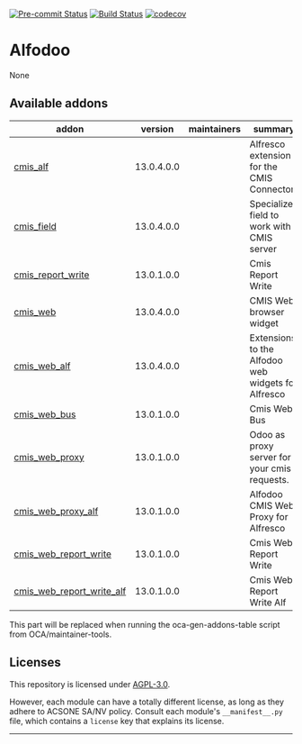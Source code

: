 
<!-- /!\ Non OCA Context : Set here the badge of your runbot / runboat instance. -->
[![Pre-commit Status](https://github.com/acsone/alfodoo/actions/workflows/pre-commit.yml/badge.svg?branch=13.0)](https://github.com/acsone/alfodoo/actions/workflows/pre-commit.yml?query=branch%3A13.0)
[![Build Status](https://github.com/acsone/alfodoo/actions/workflows/test.yml/badge.svg?branch=13.0)](https://github.com/acsone/alfodoo/actions/workflows/test.yml?query=branch%3A13.0)
[![codecov](https://codecov.io/gh/acsone/alfodoo/branch/13.0/graph/badge.svg)](https://codecov.io/gh/acsone/alfodoo)
<!-- /!\ Non OCA Context : Set here the badge of your translation instance. -->

<!-- /!\ do not modify above this line -->

# Alfodoo

None

<!-- /!\ do not modify below this line -->

<!-- prettier-ignore-start -->

[//]: # (addons)

Available addons
----------------
addon | version | maintainers | summary
--- | --- | --- | ---
[cmis_alf](cmis_alf/) | 13.0.4.0.0 |  | Alfresco extension for the CMIS Connector
[cmis_field](cmis_field/) | 13.0.4.0.0 |  | Specialized field to work with a CMIS server
[cmis_report_write](cmis_report_write/) | 13.0.1.0.0 |  | Cmis Report Write
[cmis_web](cmis_web/) | 13.0.4.0.0 |  | CMIS Web browser widget
[cmis_web_alf](cmis_web_alf/) | 13.0.4.0.0 |  | Extensions to the Alfodoo web widgets for Alfresco
[cmis_web_bus](cmis_web_bus/) | 13.0.1.0.0 |  | Cmis Web Bus
[cmis_web_proxy](cmis_web_proxy/) | 13.0.1.0.0 |  | Odoo as proxy server for your cmis requests.
[cmis_web_proxy_alf](cmis_web_proxy_alf/) | 13.0.1.0.0 |  | Alfodoo CMIS Web Proxy for Alfresco
[cmis_web_report_write](cmis_web_report_write/) | 13.0.1.0.0 |  | Cmis Web Report Write
[cmis_web_report_write_alf](cmis_web_report_write_alf/) | 13.0.1.0.0 |  | Cmis Web Report Write Alf
This part will be replaced when running the oca-gen-addons-table script from OCA/maintainer-tools.

[//]: # (end addons)

<!-- prettier-ignore-end -->

## Licenses

This repository is licensed under [AGPL-3.0](LICENSE).

However, each module can have a totally different license, as long as they adhere to ACSONE SA/NV
policy. Consult each module's `__manifest__.py` file, which contains a `license` key
that explains its license.

----
<!-- /!\ Non OCA Context : Set here the full description of your organization. -->
